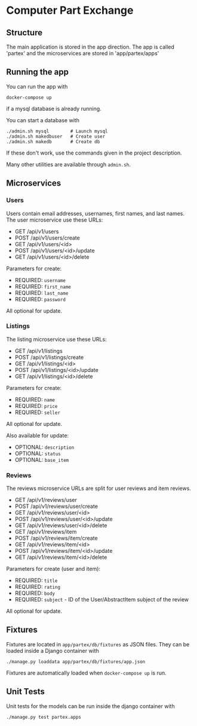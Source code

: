 # Computer Part Exchange

## Structure
The main application is stored in the app direction.
The app is called 'partex' and the microservices are stored in 'app/partex/apps'

## Running the app
You can run the app with
```
docker-compose up
```
if a mysql database is already running.

You can start a database with
```
./admin.sh mysql        # Launch mysql
./admin.sh makedbuser   # Create user
./admin.sh makedb       # Create db
```

If these don't work, use the commands given in the project description.

Many other utilities are available through `admin.sh`.

## Microservices
### Users
Users contain email addresses, usernames, first names, and last names.
The user microservice use these URLs:
* GET  /api/v1/users
* POST /api/v1/users/create
* GET  /api/v1/users/\<id\>
* POST /api/v1/users/\<id\>/update
* GET  /api/v1/users/\<id\>/delete

Parameters for create: 
* REQUIRED: `username`
* REQUIRED: `first_name`
* REQUIRED: `last_name`
* REQUIRED: `password`

All optional for update.

### Listings
The listing microservice use these URLs:
* GET  /api/v1/listings
* POST /api/v1/listings/create
* GET  /api/v1/listings/\<id\>
* POST /api/v1/listings/\<id\>/update
* GET  /api/v1/listings/\<id\>/delete

Parameters for create: 
* REQUIRED: `name`
* REQUIRED: `price`
* REQUIRED: `seller`

All optional for update.

Also available for update:
* OPTIONAL: `description`
* OPTIONAL: `status`
* OPTIONAL: `base_item`

### Reviews
The reviews microservice URLs are split for user reviews and item reviews.
* GET  /api/v1/reviews/user
* POST /api/v1/reviews/user/create
* GET  /api/v1/reviews/user/\<id\>
* POST /api/v1/reviews/user/\<id\>/update
* GET  /api/v1/reviews/user/\<id\>/delete
* GET  /api/v1/reviews/item
* POST /api/v1/reviews/item/create
* GET  /api/v1/reviews/item/\<id\>
* POST /api/v1/reviews/item/\<id\>/update
* GET  /api/v1/reviews/item/\<id\>/delete

Parameters for create (user and item): 
* REQUIRED: `title`
* REQUIRED: `rating`
* REQUIRED: `body`
* REQUIRED: `subject` - ID of the User/AbstractItem subject of the review

All optional for update.

## Fixtures
Fixtures are located in `app/partex/db/fixtures` as JSON files. They can be loaded inside a Django container with
```
./manage.py loaddata app/partex/db/fixtures/app.json
```

Fixtures are automatically loaded when `docker-compose up` is run.

## Unit Tests
Unit tests for the models can be run inside the django container with
```
./manage.py test partex.apps
```
